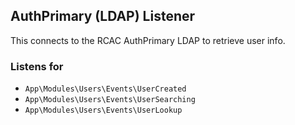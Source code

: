 ## AuthPrimary (LDAP) Listener

This connects to the RCAC AuthPrimary LDAP to retrieve user info.

### Listens for

* `App\Modules\Users\Events\UserCreated`
* `App\Modules\Users\Events\UserSearching`
* `App\Modules\Users\Events\UserLookup`
